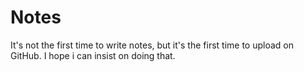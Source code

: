# Notes
It's not the first time to write notes, but it's the first time to upload on GitHub. I hope i can insist on doing that.
